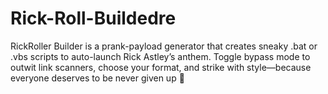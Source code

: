# Rick-Roll-Buildedre
RickRoller Builder is a prank-payload generator that creates sneaky .bat or .vbs scripts to auto-launch Rick Astley’s anthem. Toggle bypass mode to outwit link scanners, choose your format, and strike with style—because everyone deserves to be never given up 🕺
